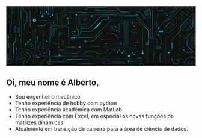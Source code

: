 <img src="\im.jpg" />

## Oi, meu nome é Alberto,

* Sou engenheiro mecânico
* Tenho experiência de hobby com python
* Tenho experiência acadêmica com MatLab
* Tenho experiência com Excel, em especial as novas funções de matrizes dinâmicas
* Atualmente em transição de carreira para a área de ciência de dados.
